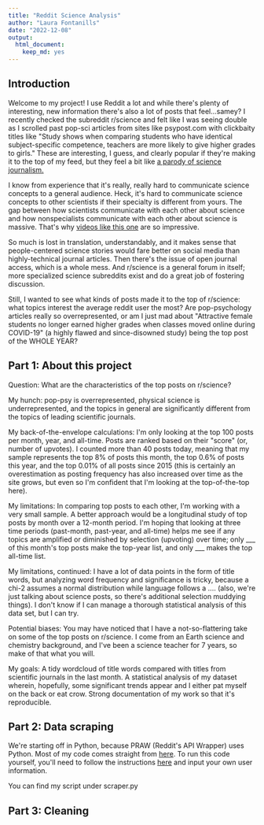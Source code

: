 ```yaml
---
title: "Reddit Science Analysis"
author: "Laura Fontanills"
date: "2022-12-08"
output: 
  html_document: 
    keep_md: yes
---
```




## Introduction
Welcome to my project! I use Reddit a lot and while there's plenty of interesting, new information there's also a lot of posts that feel...samey? I recently checked the subreddit r/science and felt like I was seeing double as I scrolled past pop-sci articles from sites like psypost.com with clickbaity titles like "Study shows when comparing students who have identical subject-specific competence, teachers are more likely to give higher grades to girls." These are interesting, I guess, and clearly popular if they're making it to the top of my feed, but they feel a bit like [a parody of science journalism.](https://www.smbc-comics.com/comic/science-journalism)

I know from experience that it's really, really hard to communicate science concepts to a general audience. Heck, it's hard to communicate science concepts to other scientists if their specialty is different from yours. The gap between how scientists communicate with each other about science and how nonspecialists communicate with each other about science is massive. That's why [videos like this one](https://www.youtube.com/watch?v=hYip_Vuv8J0) are so impressive.

So much is lost in translation, understandably, and it makes sense that people-centered science stories would fare better on social media than highly-technical journal articles. Then there's the issue of open journal access, which is a whole mess. And r/science is a general forum in itself; more specialized science subreddits exist and do a great job of fostering discussion. 

Still, I wanted to see what kinds of posts made it to the top of r/science: what topics interest the average reddit user the most? Are pop-psychology articles really so overrepresented, or am I just  mad about "Attractive female students no longer earned higher grades when classes moved online during COVID-19" (a highly flawed and since-disowned study) being the top post of the WHOLE YEAR?

## Part 1: About this project
Question: What are the characteristics of the top posts on r/science?

My hunch: pop-psy is overrepresented, physical science is underrepresented, and the topics in general are significantly different from the topics of leading scientific journals.

My back-of-the-envelope calculations: I'm only looking at the top 100 posts per month, year, and all-time. Posts are ranked based on their "score" (or, number of upvotes). I counted more than 40 posts today, meaning that my sample represents the top 8% of posts this month, the top 0.6% of posts this year, and the top 0.01% of all posts since 2015 (this is certainly an overestimation as posting frequency has also increased over time as the site grows, but even so I'm confident that I'm looking at the top-of-the-top here).

My limitations: In comparing top posts to each other, I'm working with a very small sample. A better approach would be a longitudinal study of top posts by month over a 12-month period. I'm hoping that looking at three time periods (past-month, past-year, and all-time) helps me see if any topics are amplified or diminished by selection (upvoting) over time; only ___ of this month's top posts make the top-year list, and only ___ makes the top all-time list. 

My limitations, continued: I have a lot of data points in the form of title words, but analyzing word frequency and significance is tricky, because a chi-2 assumes a normal distribution while language follows a .... (also, we're just talking about science posts, so there's additional selection muddying things). I don't know if I can manage a thorough statistical analysis of this data set, but I can try.

Potential biases: You may have noticed that I have a not-so-flattering take on some of the top posts on r/science. I come from an Earth science and chemistry background, and I've been a science teacher for 7 years, so make of that what you will.

My goals: A tidy wordcloud of title words compared with titles from scientific journals in the last month. A statistical analysis of my dataset wherein, hopefully, some significant trends appear and I either pat myself on the back or eat crow. Strong documentation of my work so that it's reproducible.

## Part 2: Data scraping

We're starting off in Python, because PRAW (Reddit's API Wrapper) uses Python. Most of my code comes straight from [here](https://www.geeksforgeeks.org/scraping-reddit-using-python/). To run this code yourself, you'll need to follow the instructions [here](https://praw.readthedocs.io/en/stable/) and input your own user information.

You can find my script under scraper.py

## Part 3: Cleaning


